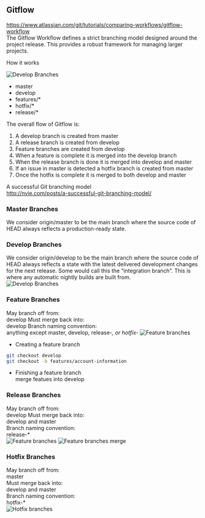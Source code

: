 ## Gitflow  
https://www.atlassian.com/git/tutorials/comparing-workflows/gitflow-workflow    
The Gitflow Workflow defines a strict branching model designed around the project release. This provides a robust framework for managing larger projects.  

How it works

![Develop Branches](http://nvie.com/img/git-model@2x.png)

* master
* develop
* features/*
* hotfix/*
* release/*

The overall flow of Gitflow is:

1. A develop branch is created from master
2. A release branch is created from develop
3. Feature branches are created from develop
4. When a feature is complete it is merged into the develop branch
5. When the release branch is done it is merged into develop and master
6. If an issue in master is detected a hotfix branch is created from master
7. Once the hotfix is complete it is merged to both develop and master

A successful Git branching model    
http://nvie.com/posts/a-successful-git-branching-model/

### Master Branches 
We consider origin/master to be the main branch where the source code of HEAD always reflects a production-ready state. 
### Develop Branches 
We consider origin/develop to be the main branch where the source code of HEAD always reflects a state with the latest delivered development changes for the next release. Some would call this the “integration branch”. This is where any automatic nightly builds are built from.    
![Develop Branches](http://nvie.com/img/main-branches@2x.png)


### Feature Branches    
May branch off from:    
develop 
Must merge back into:   
develop 
Branch naming convention:   
anything except master, develop, release-*, or hotfix-* 
![Feature branches](http://nvie.com/img/fb@2x.png)

* Creating a feature branch   
```bash
git checkout develop
git checkout -b features/account-information
```
* Finishing a feature branch  
merge featues into develop  

### Release Branches    
May branch off from:    
develop 
Must merge back into:   
develop and master  
Branch naming convention:   
release-*   
![Feature branches](http://nvie.com/img/fb@2x.png)
![Feature branches merge](http://nvie.com/img/merge-without-ff@2x.png)

### Hotfix Branches 
May branch off from:    
master  
Must merge back into:   
develop and master  
Branch naming convention:   
hotfix-*    
![Hotfix branches](http://nvie.com/img/hotfix-branches@2x.png)